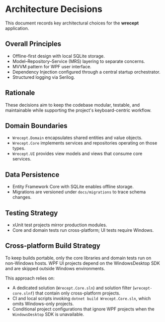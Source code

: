 # Architecture Decisions

This document records key architectural choices for the **wrecept** application.

## Overall Principles
- Offline-first design with local SQLite storage.
- Model–Repository–Service (MRS) layering to separate concerns.
- MVVM pattern for WPF user interface.
- Dependency Injection configured through a central startup orchestrator.
- Structured logging via Serilog.

## Rationale
These decisions aim to keep the codebase modular, testable, and maintainable while supporting the project's keyboard-centric workflow.

## Domain Boundaries
- `Wrecept.Domain` encapsulates shared entities and value objects.
- `Wrecept.Core` implements services and repositories operating on those types.
- `Wrecept.UI` provides view models and views that consume core services.

## Data Persistence
- Entity Framework Core with SQLite enables offline storage.
- Migrations are versioned under `docs/migrations` to trace schema changes.

## Testing Strategy
- xUnit test projects mirror production modules.
- Core and domain tests run cross-platform; UI tests require Windows.

## Cross-platform Build Strategy
To keep builds portable, only the core libraries and domain tests run on non-Windows hosts. WPF UI projects depend on the WindowsDesktop SDK and are skipped outside Windows environments.

This approach relies on:

- A dedicated solution (`Wrecept.Core.sln`) and solution filter (`wrecept-core.slnf`) that contain only cross-platform projects.
- CI and local scripts invoking `dotnet build Wrecept.Core.sln`, which omits Windows-only projects.
- Conditional project configurations that ignore WPF projects when the `WindowsDesktop` SDK is unavailable.
